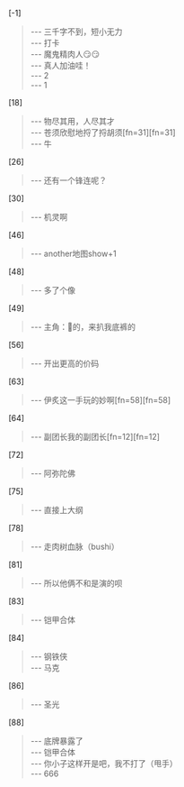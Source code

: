 
[-1] 
>--- 三千字不到，短小无力<br>
>--- 打卡<br>
>--- 魔鬼精肉人😏😏<br>
>--- 真人加油哇！<br>
>--- 2<br>
>--- 1<br>

[18] 
>--- 物尽其用，人尽其才<br>
>--- 苍须欣慰地捋了捋胡须[fn=31][fn=31]<br>
>--- 牛<br>

[26] 
>--- 还有一个锋连呢？<br>

[30] 
>--- 机灵啊<br>

[46] 
>--- another地图show+1<br>

[48] 
>--- 多了个像<br>

[49] 
>--- 主角：🐴的，来扒我底裤的<br>

[56] 
>--- 开出更高的价码<br>

[63] 
>--- 伊炙这一手玩的妙啊[fn=58][fn=58]<br>

[64] 
>--- 副团长我的副团长[fn=12][fn=12]<br>

[72] 
>--- 阿弥陀佛<br>

[75] 
>--- 直接上大纲<br>

[78] 
>--- 走肉树血脉（bushi）<br>

[81] 
>--- 所以他俩不和是演的呗<br>

[83] 
>--- 铠甲合体<br>

[84] 
>--- 钢铁侠<br>
>--- 马克<br>

[86] 
>--- 圣光<br>

[88] 
>--- 底牌暴露了<br>
>--- 铠甲合体<br>
>--- 你小子这样开是吧，我不打了（甩手）<br>
>--- 666<br>
